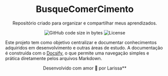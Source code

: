 <h1 align="center"> BusqueComerCimento </h1>

<p align="center">  
  Repositório criado para organizar e compartilhar meus aprendizados.  
</p>


<p align="center">
  <img alt="GitHub code size in bytes" src="https://img.shields.io/github/languages/code-size/mewmewdevart/BusqueComerCimento?color=AB47BC" />
  <img alt="License" src="https://img.shields.io/github/license/mewmewdevart/BusqueComerCimento?color=AB47BC" />
</p>


Este projeto tem como objetivo centralizar e documentar conhecimentos adquiridos em desenvolvimento e outras áreas de estudo. A documentação é construída com o [Docsify](https://docsify.js.org/), o que permite uma navegação simples e prática diretamente pelos arquivos Markdown.

<p align="center">  
  Desenvolvido com amor 💜 por Larissa**  
</p>
